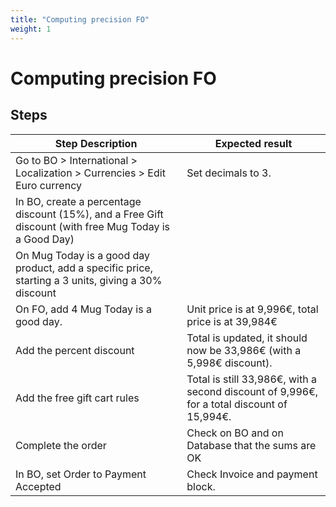 ```yaml
---
title: "Computing precision FO"
weight: 1
---
```


# Computing precision FO
## Steps
| Step Description | Expected result |
| ----- | ----- |
| Go to BO > International > Localization > Currencies > Edit Euro currency | Set decimals to 3. |
| In BO, create a percentage discount (15%), and a Free Gift discount (with free Mug Today is a Good Day) |  |
| On Mug Today is a good day product, add a specific price, starting a 3 units, giving a 30% discount |  |
| On FO, add 4 Mug Today is a good day. | Unit price is at 9,996€, total price is at 39,984€ |
| Add the percent discount | Total is updated, it should now be 33,986€ (with a 5,998€ discount). |
| Add the free gift cart rules | Total is still 33,986€, with a second discount of 9,996€, for a total discount of 15,994€. |
| Complete the order | Check on BO and on Database that the sums are OK |
| In BO, set Order to Payment Accepted | Check Invoice and payment block. |
